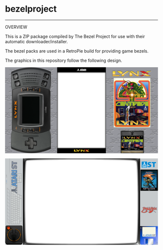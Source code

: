 # bezelproject

-------
OVERVIEW

This is a ZIP package compiled by The Bezel Project for use with their automatic downloader/installer.

The bezel packs are used in a RetroPie build for providing game bezels.

The graphics in this repository follow the following design.

![Sample bezel](https://github.com/thebezelproject/bezelprojectSA-AtariLynx/blob/master/retroarch/overlay/GameBezels/AtariLynx/Centipede%20(USA)%20(Proto).png?raw=true)

![Sample bezel](https://github.com/thebezelproject/bezelprojectSA-AtariST/blob/master/retroarch/overlay/GameBezels/AtariST/Ballistix%20(Europe).png?raw=true)
